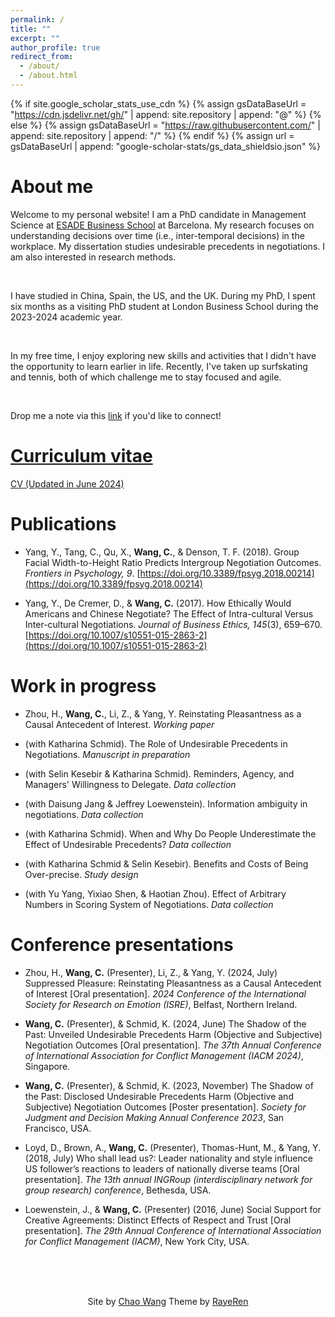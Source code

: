```yaml
---
permalink: /
title: ""
excerpt: ""
author_profile: true
redirect_from: 
  - /about/
  - /about.html
---
```


{% if site.google_scholar_stats_use_cdn %}
{% assign gsDataBaseUrl = "https://cdn.jsdelivr.net/gh/" | append: site.repository | append: "@" %}
{% else %}
{% assign gsDataBaseUrl = "https://raw.githubusercontent.com/" | append: site.repository | append: "/" %}
{% endif %}
{% assign url = gsDataBaseUrl | append: "google-scholar-stats/gs_data_shieldsio.json" %}


<span class='anchor' id='about-me'></span>
# About me

Welcome to my personal website! I am a PhD candidate in Management Science at [ESADE Business School](https://www.esade.edu/en) at Barcelona. My research focuses on understanding decisions over time (i.e., inter-temporal decisions) in the workplace. My dissertation studies undesirable precedents in negotiations. I am also interested in research methods. 

<br>

I have studied in China, Spain, the US, and the UK. During my PhD, I spent six months as a visiting PhD student at London Business School during the 2023-2024 academic year.

<br>

In my free time, I enjoy exploring new skills and activities that I didn't have the opportunity to learn earlier in life. Recently, I've taken up surfskating and tennis, both of which challenge me to stay focused and agile.

<br>

Drop me a note via this [link](mailto:chao.wang@esade.edu) if you'd like to connect!

<span class='anchor' id='cv'></span>
# <a href="https://chaodwang.github.io/_pages/CV_Chao_Wang_Current.pdf" class="image fit" target="_blank">Curriculum vitae</a>

<a href="https://chaodwang.github.io/_pages/CV_Chao_Wang_Current.pdf" class="image fit" target="_blank">CV (Updated in June 2024)</a>


<span class='anchor' id='publications'></span>
# Publications

- Yang, Y., Tang, C., Qu, X., **Wang, C.**, & Denson, T. F. (2018). Group Facial Width-to-Height Ratio Predicts Intergroup Negotiation Outcomes. *Frontiers in Psychology, 9*. [https://doi.org/10.3389/fpsyg.2018.00214](https://doi.org/10.3389/fpsyg.2018.00214)

- Yang, Y., De Cremer, D., & **Wang, C.** (2017). How Ethically Would Americans and Chinese Negotiate? The Effect of Intra-cultural Versus Inter-cultural Negotiations. *Journal of Business Ethics, 145*(3), 659–670. [https://doi.org/10.1007/s10551-015-2863-2](https://doi.org/10.1007/s10551-015-2863-2)

<span class='anchor' id='work-in-progress'></span>
# Work in progress

- Zhou, H., **Wang, C.**, Li, Z., & Yang, Y. Reinstating Pleasantness as a Causal Antecedent of Interest. *Working paper*

- (with Katharina Schmid). The Role of Undesirable Precedents in Negotiations. *Manuscript in preparation*

- (with Selin Kesebir & Katharina Schmid). Reminders, Agency, and Managers' Willingness to Delegate. *Data collection*

- (with Daisung Jang & Jeffrey Loewenstein). Information ambiguity in negotiations. *Data collection*

- (with Katharina Schmid). When and Why Do People Underestimate the Effect of Undesirable Precedents? *Data collection*
  
- (with Katharina Schmid & Selin Kesebir). Benefits and Costs of Being Over-precise. *Study design*

- (with Yu Yang, Yixiao Shen, & Haotian Zhou). Effect of Arbitrary Numbers in Scoring System of Negotiations. *Data collection*

<span class='anchor' id='presentations'></span>
# Conference presentations

- Zhou, H., **Wang, C.** (Presenter), Li, Z., & Yang, Y. (2024, July) Suppressed Pleasure: Reinstating Pleasantness as a Causal Antecedent of Interest [Oral presentation]. *2024 Conference of the International Society for Research on Emotion (ISRE)*, Belfast, Northern Ireland.

- **Wang, C.** (Presenter), & Schmid, K. (2024, June) The Shadow of the Past: Unveiled Undesirable Precedents Harm (Objective and Subjective) Negotiation Outcomes [Oral presentation]. *The 37th Annual Conference of International Association for Conflict Management (IACM 2024)*, Singapore.

- **Wang, C.** (Presenter), & Schmid, K. (2023, November) The Shadow of the Past: Disclosed Undesirable Precedents Harm (Objective and Subjective) Negotiation Outcomes [Poster presentation]. *Society for Judgment and Decision Making Annual Conference 2023*, San Francisco, USA.

- Loyd, D., Brown, A., **Wang, C.** (Presenter), Thomas-Hunt, M., & Yang, Y. (2018, July) Who shall lead us?: Leader nationality and style influence US follower’s reactions to leaders of nationally diverse teams [Oral presentation]. *The 13th annual INGRoup (interdisciplinary network for group research) conference*, Bethesda, USA.

- Loewenstein, J., & **Wang, C.** (Presenter) (2016, June) Social Support for Creative Agreements: Distinct Effects of Respect and Trust [Oral presentation]. *The 29th Annual Conference of International Association for Conflict Management (IACM)*, New York City, USA.



<br>
<br>
<br>



<p align="center">
Site by <a href="https://chaodwang.github.io/" target="_blank">Chao Wang</a> Theme by <a href="https://rayeren.github.io/" target="_blank">RayeRen</a>
</p>









